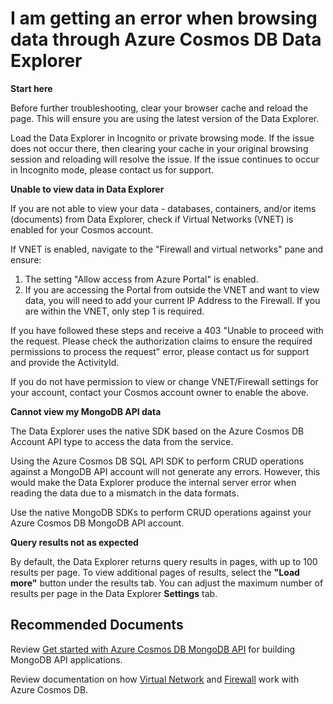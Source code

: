 <properties
	pageTitle="Azure Cosmos DB error in data explorer"
	description="Error in Data Explorer"
	service="microsoft.documentdb"
	resource="databaseAccounts"
	authors="deborahc"
	ms.author="dech"
	selfHelpType="generic"
	supportTopicIds="32636780,32636790"
	resourceTags=""
	productPesIds="15585"
	cloudEnvironments="public"
	articleId="cosmosdb-portal-dxseerror"
/>

# I am getting an error when browsing data through Azure Cosmos DB Data Explorer

**Start here**

Before further troubleshooting, clear your browser cache and reload the page. This will ensure you are using the latest version of the Data Explorer.

Load the Data Explorer in Incognito or private browsing mode.  If the issue does not occur there, then clearing your cache in your original browsing session and reloading will resolve the issue. If the issue continues to occur in Incognito mode, please contact us for support. 

**Unable to view data in Data Explorer** 

If you are not able to view your data - databases, containers, and/or items (documents) from Data Explorer, check if Virtual Networks (VNET) is enabled for your Cosmos account. 

If VNET is enabled, navigate to the "Firewall and virtual networks" pane and ensure:

1. The setting "Allow access from Azure Portal" is enabled.
1. If you are accessing the Portal from outside the VNET and want to view data, you will need to add your current IP Address to the Firewall. If you are within the VNET, only step 1 is required. 

If you have followed these steps and receive a 403 "Unable to proceed with the request. Please check the authorization claims to ensure the required permissions to process the request" error, please contact us for support and provide the ActivityId. 

If you do not have permission to view or change VNET/Firewall settings for your account, contact your Cosmos account owner to enable the above. 

**Cannot view my MongoDB API data**

The Data Explorer uses the native SDK based on the Azure Cosmos DB Account API type to access the data from the service.

Using the Azure Cosmos DB SQL API SDK to perform CRUD operations against a MongoDB API account will not generate any errors. However, this would make the Data Explorer produce the internal server error when reading the data due to a mismatch in the data formats.

Use the native MongoDB SDKs to perform CRUD operations against your Azure Cosmos DB MongoDB API account. 

**Query results not as expected**

By default, the Data Explorer returns query results in pages, with up to 100 results per page. To view additional pages of results, select the **"Load more"** button under the results tab. You can adjust the maximum number of results per page in the Data Explorer **Settings** tab. 

## **Recommended Documents**
Review [Get started with Azure Cosmos DB MongoDB API](https://docs.microsoft.com/azure/cosmos-db/mongodb-introduction#how-to-get-started) for building MongoDB API applications.<br>

Review documentation on how [Virtual Network](https://docs.microsoft.com/azure/cosmos-db/how-to-configure-vnet-service-endpoint) and [Firewall](https://docs.microsoft.com/azure/cosmos-db/how-to-configure-firewall) work with Azure Cosmos DB.
